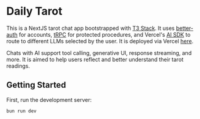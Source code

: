 # Daily Tarot 

This is a NextJS tarot chat app bootstrapped with [T3 Stack](https://create.t3.gg/). It uses [better-auth](https://www.better-auth.com/) for accounts, [tRPC](https://trpc.io/) for protected procedures, and Vercel's [AI SDK](https://ai-sdk.dev/docs/introduction) to route to different LLMs selected by the user. It is deployed via Vercel [here](https://t3-chat-app-ho6w.vercel.app/).

Chats with AI support tool calling, generative UI, response streaming, and more. It is aimed to help users reflect and better understand their tarot readings. 

## Getting Started

First, run the development server:

```bash
bun run dev
```
